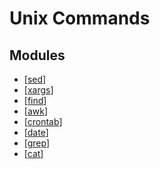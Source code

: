 # Unix Commands

Modules
---

- [[sed]]
- [[xargs]]
- [[find]]
- [[awk]]
- [[crontab]]
- [[date]]
- [[grep]]
- [[cat]]

[//begin]: # "Autogenerated link references for markdown compatibility"
[sed]: sed.md "sed"
[xargs]: xargs.md "xargs"
[find]: find.md "find"
[awk]: awk/awk.md "awk"
[crontab]: crontab/crontab.md "crontab"
[date]: date.md "Date"
[grep]: grep/grep.md "grep"
[cat]: cat/cat.md "cat"
[//end]: # "Autogenerated link references"
